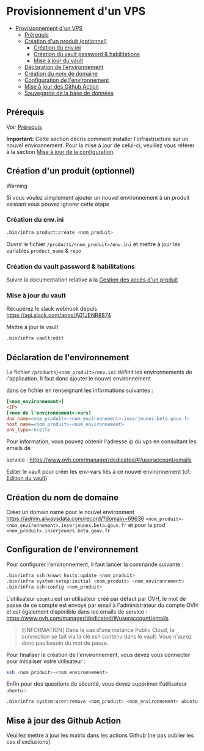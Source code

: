 # Provisionnement d'un VPS

- [Provisionnement d'un VPS](#provisionnement-dun-vps)
  - [Prérequis](#prérequis)
  - [Création d'un produit (optionnel)](#création-dun-produit-optionnel)
    - [Création du env.ini](#création-du-envini)
    - [Création du vault password \& habilitations](#création-du-vault-password--habilitations)
    - [Mise à jour du vault](#mise-à-jour-du-vault)
  - [Déclaration de l'environnement](#déclaration-de-lenvironnement)
  - [Création du nom de domaine](#création-du-nom-de-domaine)
  - [Configuration de l'environnement](#configuration-de-lenvironnement)
  - [Mise à jour des Github Action](#mise-à-jour-des-github-action)
  - [Sauvegarde de la base de données](#sauvegarde-de-la-base-de-données)

## Prérequis

Voir [Prérequis](./pre-requisites.md)

**Important:** Cette section décris comment installer l'infrastructure sur un nouvel environnement. Pour la mise à jour de celui-ci, veuillez vous référer à la section [Mise à jour de la configuration](#mise-à-jour-de-la-configuration).

## Création d'un produit (optionnel)

> [!WARNING]
> Si vous voulez simplement ajouter un nouvel environnement à un produit existant vous pouvez ignorer cette étape

### Création du env.ini

```bash
.bin/infra product:create <nom_produit>
```

Ouvrir le fichier `/products/<nom_produit>/env.ini` et mettre à jour les variables `product_name` & `repo`

### Création du vault password & habilitations

Suivre la documentation relative à la [Gestion des accès d'un produit](./manage_access.md)

### Mise à jour du vault

Récupérez le slack webhook depuis https://api.slack.com/apps/A01JENR8874

Mettre à jour le vault

```bash
.bin/infra vault:edit
```

## Déclaration de l'environnement

Le fichier `/products/<nom_produit>/env.ini` définit les environnements de l'application. Il faut donc ajouter le nouvel environnement

dans ce fichier en renseignant les informations suivantes :

```ini
[<nom_environnement>]
<IP>
[<nom de l'environnement>:vars]
dns_name=<nom_produit>-<nom_environnement>.inserjeunes.beta.gouv.fr
host_name=<nom_produit>-<nom_environnement>
env_type=recette
```

Pour information, vous pouvez obtenir l'adresse ip du vps en consultant les emails de

service : https://www.ovh.com/manager/dedicated/#/useraccount/emails

Editer le vault pour créer les env-vars liés à ce nouvel environnement (cf: [Edition du vault](#edition-du-vault))

## Création du nom de domaine

Créer un domain name pour le nouvel environment https://admin.alwaysdata.com/record/?domain=69636 `<nom_produit>-<nom_environnement>.inserjeunes.beta.gouv.fr` et pour la prod `<nom_produit>.inserjeunes.beta.gouv.fr`

## Configuration de l'environnement

Pour configurer l'environnement, il faut lancer la commande suivante :

```bash
.bin/infra ssh:known_hosts:update <nom_produit>
.bin/infra system:setup:initial <nom_produit> <nom_environnement>
.bin/infra ssh:config <nom_produit>
```

L'utilisateur `ubuntu` est un utilisateur créé par défaut par OVH, le mot de passe de ce compte est envoyé par email à l'administrateur du compte OVH et est également disponible dans les emails de service : https://www.ovh.com/manager/dedicated/#/useraccount/emails

> ![INFORMATION]
> Dans le cas d'une instance Public Cloud, la connection se fait via la clé ssh contenu dans le vault. Vous n'aurez donc pas besoin du mot de passe.

Pour finaliser le création de l'environnement, vous devez vous connecter pour initialiser votre utilisateur :

```bash
ssh <nom_produit>-<nom_environnement>
```

Enfin pour des questions de sécurité, vous devez supprimer l'utilisateur `ubuntu` :

```bash
.bin/infra system:user:remove <nom_produit> <nom_environnement> ubuntu --user <votre_nom_utilisateur>
```

## Mise à jour des Github Action

Veuillez mettre à jour les matrix dans les actions Github (ne pas oublier les cas d'exclusions).
